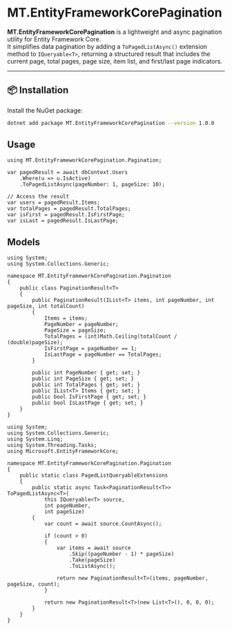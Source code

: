 # MT.EntityFrameworkCorePagination

**MT.EntityFrameworkCorePagination** is a lightweight and async pagination utility for Entity Framework Core.  
It simplifies data pagination by adding a `ToPagedListAsync()` extension method to `IQueryable<T>`, returning a structured result that includes the current page, total pages, page size, item list, and first/last page indicators.

---

## 📦 Installation

Install the NuGet package:

```bash
dotnet add package MT.EntityFrameworkCorePagination --version 1.0.0
```

## Usage
```CSsharp
using MT.EntityFrameworkCorePagination.Pagination;

var pagedResult = await dbContext.Users
    .Where(u => u.IsActive)
    .ToPagedListAsync(pageNumber: 1, pageSize: 10);

// Access the result
var users = pagedResult.Items;
var totalPages = pagedResult.TotalPages;
var isFirst = pagedResult.IsFirstPage;
var isLast = pagedResult.IsLastPage;
```

## Models
```
using System;
using System.Collections.Generic;

namespace MT.EntityFrameworkCorePagination.Pagination
{
    public class PaginationResult<T>
    {
        public PaginationResult(IList<T> items, int pageNumber, int pageSize, int totalCount)
        {
            Items = items;
            PageNumber = pageNumber;
            PageSize = pageSize;
            TotalPages = (int)Math.Ceiling(totalCount / (double)pageSize);
            IsFirstPage = pageNumber == 1;
            IsLastPage = pageNumber == TotalPages;
        }

        public int PageNumber { get; set; }
        public int PageSize { get; set; }
        public int TotalPages { get; set; }
        public IList<T> Items { get; set; }
        public bool IsFirstPage { get; set; }
        public bool IsLastPage { get; set; }
    }
}
```

```
using System;
using System.Collections.Generic;
using System.Linq;
using System.Threading.Tasks;
using Microsoft.EntityFrameworkCore;

namespace MT.EntityFrameworkCorePagination.Pagination
{
    public static class PagedListQueryableExtensions
    {
        public static async Task<PaginationResult<T>> ToPagedListAsync<T>(
            this IQueryable<T> source,
            int pageNumber,
            int pageSize)
        {
            var count = await source.CountAsync();

            if (count > 0)
            {
                var items = await source
                    .Skip((pageNumber - 1) * pageSize)
                    .Take(pageSize)
                    .ToListAsync();

                return new PaginationResult<T>(items, pageNumber, pageSize, count);
            }

            return new PaginationResult<T>(new List<T>(), 0, 0, 0);
        }
    }
}

```
